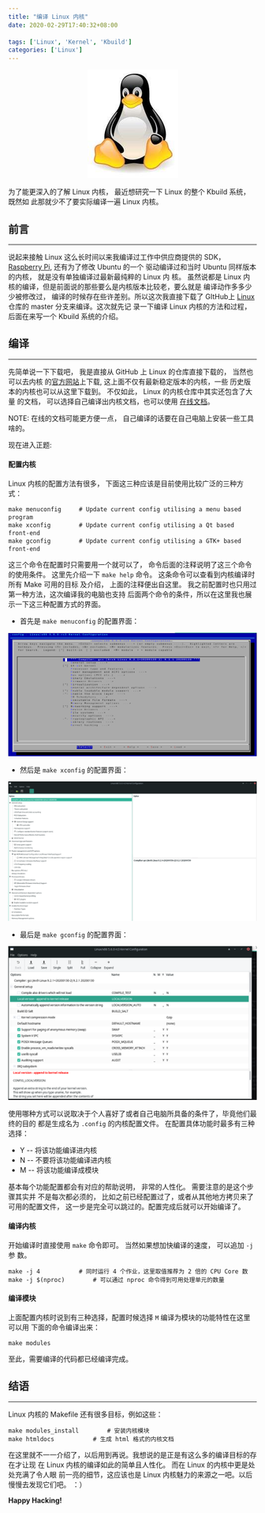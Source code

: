 ```yaml
---
title: "编译 Linux 内核"
date: 2020-02-29T17:40:32+08:00

tags: ['Linux', 'Kernel', 'Kbuild']
categories: ['Linux']
---
```


<div style="text-align: center">
<img src="/images/posts/linux_kernel_compile/linux_logo.jpg"/>
</div>

为了能更深入的了解 Linux 内核， 最近想研究一下 Linux 的整个 Kbuild 系统， 既然如
此那就少不了要实际编译一遍 Linux 内核。

<!--more-->

## 前言
---

说起来接触 Linux 这么长时间以来我编译过工作中供应商提供的 SDK，
[Raspberry Pi](https://github.com/raspberrypi/linux), 还有为了修改 Ubuntu 的一个
驱动编译过和当时 Ubuntu 同样版本的内核， 就是没有单独编译过最新最纯粹的 Linux 内
核。 虽然说都是 Linux 内核的编译，但是前面说的那些要么是内核版本比较老，要么就是
编译动作多多少少被修改过， 编译的时候存在些许差别。所以这次我直接下载了 GItHub上
[Linux](https://github.com/torvalds/linux) 仓库的 master 分支来编译。这次就先记
录一下编译 Linux 内核的方法和过程，后面在来写一个 Kbuild 系统的介绍。


## 编译
---

先简单说一下下载吧， 我是直接从 GitHub 上 Linux 的仓库直接下载的， 当然也可以去内核
的[官方网站](https://www.kernel.org)上下载, 这上面不仅有最新稳定版本的内核，一些
历史版本的内核也可以从这里下载到。 不仅如此， Linux 的内核仓库中其实还包含了大量
的文档， 可以选择自己编译出内核文档，也可以使用
[在线文档](https://www.kernel.org/doc/html/latest/index.html)。

NOTE: 在线的文档可能更方便一点， 自己编译的话要在自己电脑上安装一些工具啥的。

现在进入正题:

#### 配置内核

Linux 内核的配置方法有很多， 下面这三种应该是目前使用比较广泛的三种方式：

``` shell
make menuconfig		# Update current config utilising a menu based program
make xconfig		# Update current config utilising a Qt based front-end
make gconfig		# Update current config utilising a GTK+ based front-end
```

这三个命令在配置时只需要用一个就可以了， 命令后面的注释说明了这三个命令的使用条件。
这里先介绍一下 `make help` 命令。 这条命令可以查看到内核编译时所有 Make 可用的目标
及介绍， 上面的注释便出自这里。 我之前配置时也只用过第一种方法，这次编译我的电脑也支持
后面两个命令的条件，所以在这里我也展示一下这三种配置方式的界面。

 + 首先是 `make menuconfig` 的配置界面：

![make menuconfig](/images/posts/linux_kernel_compile/menuconfig.png)

 + 然后是 `make xconfig` 的配置界面：

![make xconfig](/images/posts/linux_kernel_compile/xconfig.png)

 + 最后是 `make gconfig` 的配置界面：

![make gconfig](/images/posts/linux_kernel_compile/gconfig.png)

使用哪种方式可以说取决于个人喜好了或者自己电脑所具备的条件了，毕竟他们最终的目的
都是生成名为 `.config` 的内核配置文件。 在配置具体功能时最多有三种选择：

+ Y -- 将该功能编译进内核
+ N -- 不要将该功能编译进内核
+ M -- 将该功能编译成模块

基本每个功能配置都会有对应的帮助说明， 非常的人性化。 需要注意的是这个步骤其实并
不是每次都必须的， 比如之前已经配置过了，或者从其他地方拷贝来了可用的配置文件，
这一步是完全可以跳过的。配置完成后就可以开始编译了。

#### 编译内核

开始编译时直接使用 `make` 命令即可。 当然如果想加快编译的速度， 可以追加 `-j` 参
数。

``` shell
make -j 4			# 同时运行 4 个作业，这里取值推荐为 2 倍的 CPU Core 数
make -j $(nproc)		# 可以通过 nproc 命令得到可用处理单元的数量
```

#### 编译模块

上面配置内核时说到有三种选择，配置时候选择 `M` 编译为模块的功能特性在这里可以用
下面的命令编译出来：

``` shell
make modules
```
至此，需要编译的代码都已经编译完成。

## 结语
---

Linux 内核的 Makefile 还有很多目标，例如这些：

``` shell
make modules_install		# 安装内核模块
make htmldocs			# 生成 html 格式的内核文档
```
在这里就不一一介绍了，以后用到再说。我想说的是正是有这么多的编译目标的存在才让现
在 Linux 内核的编译如此的简单且人性化。 而在 Linux 的内核中更是处处充满了令人眼
前一亮的细节，这应该也是 Linux 内核魅力的来源之一吧。以后慢慢去发现它们吧。 ：）

**Happy Hacking!**
